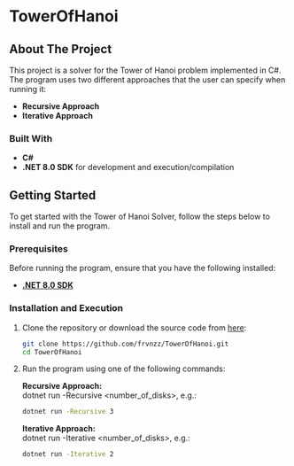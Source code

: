 # TowerOfHanoi

## About The Project

This project is a solver for the Tower of Hanoi problem implemented in C#. The program uses two different approaches that the user can specify when running it:
- **Recursive Approach**
- **Iterative Approach**

### Built With
- **C#**
- **.NET 8.0 SDK** for development and execution/compilation

## Getting Started

To get started with the Tower of Hanoi Solver, follow the steps below to install and run the program.

### Prerequisites

Before running the program, ensure that you have the following installed:
- **[.NET 8.0 SDK](https://dotnet.microsoft.com/en-us/download/dotnet/8.0)**

### Installation and Execution

1. Clone the repository or download the source code from [here](https://github.com/frvnzz/TowerOfHanoi/archive/refs/heads/main.zip):
   ```bash
   git clone https://github.com/frvnzz/TowerOfHanoi.git
   cd TowerOfHanoi
   ```

2. Run the program using one of the following commands:

   **Recursive Approach:**  
   dotnet run -Recursive <number_of_disks>,
   e.g.:  
   ```bash
   dotnet run -Recursive 3
   ```

   **Iterative Approach:**  
   dotnet run -Iterative <number_of_disks>,
   e.g.:  
   ```bash
   dotnet run -Iterative 2
   ```